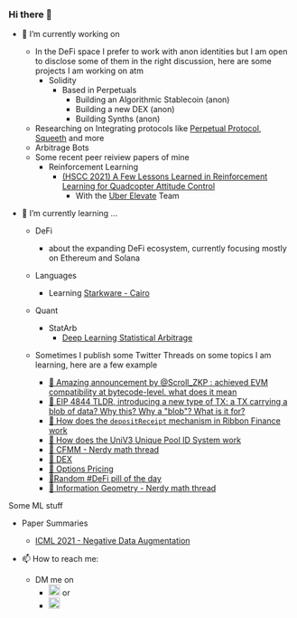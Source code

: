 ### Hi there 👋

- 🔭 I’m currently working on 
  - In the DeFi space I prefer to work with anon identities but I am open to disclose some of them in the right discussion, here are some projects I am working on atm 
    - Solidity 
      - Based in Perpetuals 
        - Building an Algorithmic Stablecoin (anon) 
        - Building a new DEX (anon)
        - Building Synths (anon)
  - Researching on Integrating protocols like [Perpetual Protocol](https://github.com/perpetual-protocol), [Squeeth](https://github.com/opynfinance/squeeth-monorepo) and more 
  - Arbitrage Bots 
  - Some recent peer reiview papers of mine 
    - Reinforcement Learning 
      - [(HSCC 2021) A Few Lessons Learned in Reinforcement Learning for Quadcopter Attitude Control](https://hscc.acm.org/2021/accepted-papers/)
        - With the [Uber Elevate](https://www.uber.com/it/it/elevate/) Team 
  

- 🌱 I’m currently learning ...
  - DeFi
    - about the expanding DeFi ecosystem, currently focusing mostly on Ethereum and Solana 
  - Languages 
    - Learning [Starkware - Cairo](https://www.cairo-lang.org/)
  - Quant
    - StatArb
      - [Deep Learning Statistical Arbitrage](https://arxiv.org/abs/2106.04028)

  - Sometimes I publish some Twitter Threads on some topics I am learning, here are a few example 
    - [🧵  Amazing announcement by @Scroll_ZKP : achieved EVM compatibility at bytecode-level. what does it mean](https://twitter.com/NicolaBernini/status/1517419265258934273)
    - [🧵 EIP 4844 TLDR, introducing a new type of TX: a TX carrying a blob of data? Why this? Why a "blob"? What is it for?](https://twitter.com/NicolaBernini/status/1516778402807795712)
    - [🧵 How does the `depositReceipt` mechanism in Ribbon Finance work](https://twitter.com/NicolaBernini/status/1513088812687462400)
    - [🧵 How does the UniV3 Unique Pool ID System work](https://twitter.com/NicolaBernini/status/1512355774512705540)
    - [🧵 CFMM - Nerdy math thread](https://twitter.com/NicolaBernini/status/1507297074580238336)
    - [🧵 DEX](https://twitter.com/NicolaBernini/status/1506369727534411780)
    - [🧵 Options Pricing](https://twitter.com/NicolaBernini/status/1506352646394945546)
    - [🧵Random #DeFi pill of the day](https://twitter.com/NicolaBernini/status/1504848084098035712)
    - [🧵 Information Geometry - Nerdy math thread](https://twitter.com/NicolaBernini/status/1508119847074467842)



Some ML stuff 
  - Paper Summaries 
    - [ICML 2021 - Negative Data Augmentation](https://github.com/NicolaBernini/PaperAnalysis_ICLR2021_NegativeDataAugmentation)

- 📫 How to reach me: 
  - DM me on 
    - [<img src="https://cdn-icons-png.flaticon.com/512/124/124021.png" alt="drawing" width="20"/>](https://twitter.com/NicolaBernini) or 
    - [<img src="https://upload.wikimedia.org/wikipedia/commons/e/e9/Linkedin_icon.svg" alt="drawing" width="20"/>](https://www.linkedin.com/in/nicolabernini/)

<!--
**NicolaBernini/NicolaBernini** is a ✨ _special_ ✨ repository because its `README.md` (this file) appears on your GitHub profile.

Here are some ideas to get you started:

- 🔭 I’m currently working on ...
- 🌱 I’m currently learning ...
- 👯 I’m looking to collaborate on ...
- 🤔 I’m looking for help with ...
- 💬 Ask me about ...
- 📫 How to reach me: ...
- 😄 Pronouns: ...
- ⚡ Fun fact: ...
-->
